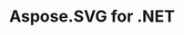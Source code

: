 ---
title: Aspose.SVG for .NET
type: docs
weight: 10
url: /net/
keywords: "Aspose.SVG for .NET, Aspose SVG, Aspose API Reference."
description: Aspose.SVG for .NET API is a cross-platform library that provides a wide range of features for processing and rendering of SVG documents.
is_root: true
---